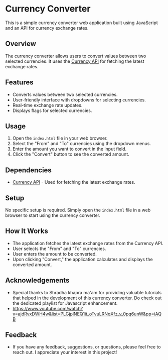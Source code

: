# Currency Converter

This is a simple currency converter web application built using JavaScript and an API for currency exchange rates.

## Overview

The currency converter allows users to convert values between two selected currencies. It uses the [Currency API](https://github.com/fawazahmed0/currency-api) for fetching the latest exchange rates.

## Features

- Converts values between two selected currencies.
- User-friendly interface with dropdowns for selecting currencies.
- Real-time exchange rate updates.
- Displays flags for selected currencies.

## Usage

1. Open the `index.html` file in your web browser.
2. Select the "From" and "To" currencies using the dropdown menus.
3. Enter the amount you want to convert in the input field.
4. Click the "Convert" button to see the converted amount.

## Dependencies

- [Currency API](https://github.com/fawazahmed0/currency-api) - Used for fetching the latest exchange rates.

## Setup

No specific setup is required. Simply open the `index.html` file in a web browser to start using the currency converter.

## How It Works

- The application fetches the latest exchange rates from the Currency API.
- User selects the "From" and "To" currencies.
- User enters the amount to be converted.
- Upon clicking "Convert," the application calculates and displays the converted amount.

## Acknowledgements

- Special thanks to Shradha khapra ma'am for providing valuable tutorials that helped in the development of this currency converter. Do check out the dedicated playlist for Javascript enhancement.
- https://www.youtube.com/watch?v=ajdRvxDWH4w&list=PLGjplNEQ1it_oTvuLRNqXfz_v_0pq6unW&pp=iAQB

## Feedback

- If you have any feedback, suggestions, or questions, please feel free to reach out. I appreciate your interest in this project!